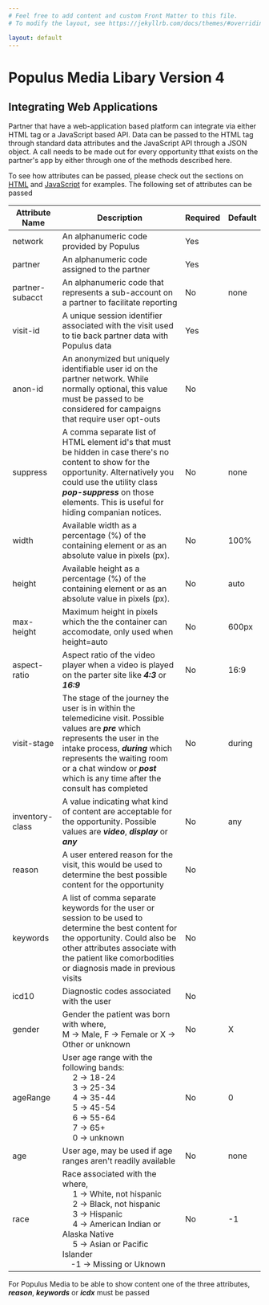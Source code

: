 ```yaml
---
# Feel free to add content and custom Front Matter to this file.
# To modify the layout, see https://jekyllrb.com/docs/themes/#overriding-theme-defaults

layout: default
---
```


# Populus Media Libary Version 4

## Integrating Web Applications

Partner that have a web-application based platform can integrate via either HTML tag or a JavaScript based API. Data can be passed to the HTML tag through standard data attributes and the JavaScript API through a JSON object.  A call needs to be made out for every opportunity tthat exists on the partner's app by either through one of the methods described here.  

To see how attributes can be passed, please check out the sections on [HTML](html) and [JavaScript](javascript) for examples.  The following set of attributes can be passed 

| Attribute Name | Description | Required | Default |
| ----- | -------- |----- | ----- |
| network | An alphanumeric code provided by Populus | Yes | |
| partner | An alphanumeric code assigned to the partner | Yes | |
| partner-subacct | An alphanumeric code that represents a sub-account on a partner to facilitate reporting | No | none |
| visit-id | A unique session identifier associated with the visit used to tie back partner data with Populus data | Yes | |
| anon-id | An anonymized but uniquely identifiable user id on the partner network. While normally optional, this value must be passed to be considered for campaigns that require user opt-outs | No 
| suppress | A comma separate list of HTML element id's that must be hidden in case there's no content to show for the opportunity.  Alternatively you could use the utility class ***pop-suppress*** on those elements.  This is useful for hiding companian notices. | No | none |
| width | Available width as a percentage (%) of the containing element or as an absolute value in pixels (px). | No | 100% |
| height | Available height as a percentage (%) of the containing element or as an absolute value in pixels (px). | No | auto |
| max-height | Maximum height in pixels which the the container can accomodate, only used when height=auto | No | 600px |
| aspect-ratio | Aspect ratio of the video player when a video is played on the parter site like ***4:3*** or ***16:9*** | No | 16:9 | 
| visit-stage | The stage of the journey the user is in within the telemedicine visit. Possible values are ***pre*** which represents the user in the intake process, ***during*** which represents the waiting room or a chat window or ***post***  which is any time after the consult has completed | No | during
| inventory-class | A value indicating what kind of content are acceptable for the opportunity. Possible values are ***video***, ***display*** or ***any*** | No | any
| reason | A user entered reason for the visit, this would be used to determine the best possible content for the opportunity | No | | 
| keywords | A list of comma separate keywords for the user or session to be used to determine the best content for the opportunity. Could also be other attributes associate with the patient like comorbodities or diagnosis made in previous visits| No | |
| icd10 | Diagnostic codes associated with the user | No | |
| gender | Gender the patient was born with where,<br/> M &rarr; Male, F &rarr; Female or X &rarr; Other or unknown | No | X |
| ageRange | User age range with the following bands:<br/>&emsp; 2 &rarr; 18-24<br/>&emsp; 3 &rarr; 25-34<br/>&emsp; 4 &rarr; 35-44<br/>&emsp; 5 &rarr; 45-54<br/>&emsp; 6 &rarr; 55-64 <br/>&emsp; 7 &rarr; 65+<br/>&emsp; 0 &rarr; unknown| No | 0 | 
| age | User age, may be used if age ranges aren't readily available | No | none |
| race | Race associated with the where, <br/>&emsp; 1 &rarr; White, not hispanic<br/>&emsp; 2 &rarr; Black, not hispanic<br/>&emsp; 3 &rarr; Hispanic<br/>&emsp; 4 &rarr; American Indian or Alaska Native<br/>&emsp; 5 &rarr; Asian or Pacific Islander<br/>&nbsp;&ensp; -1 &rarr; Missing or Uknown | No | -1 |


For Populus Media to be able to show content one of the three attributes, ___reason___, ___keywords___ or ___icdx___ must be passed

